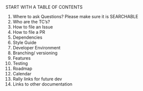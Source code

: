 
START WITH A TABLE OF CONTENTS

1. Where to ask Questions?  Please make sure it is SEARCHABLE
1. Who are the TC’s?
1. How to file an Issue
1. How to file a PR
1. Dependencies
1. Style Guide
1. Developer Environment
1. Branching/ versioning
1. Features
1. Testing
1. Roadmap
1. Calendar
1. Rally links for future dev 
1. Links to other documentation
